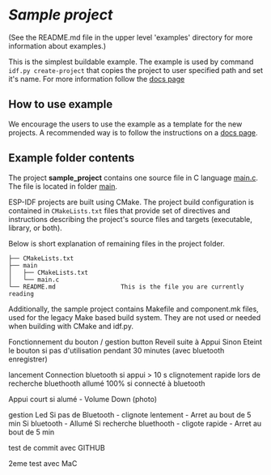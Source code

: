 # _Sample project_

(See the README.md file in the upper level 'examples' directory for more information about examples.)

This is the simplest buildable example. The example is used by command `idf.py create-project`
that copies the project to user specified path and set it's name. For more information follow the [docs page](https://docs.espressif.com/projects/esp-idf/en/latest/api-guides/build-system.html#start-a-new-project)



## How to use example
We encourage the users to use the example as a template for the new projects.
A recommended way is to follow the instructions on a [docs page](https://docs.espressif.com/projects/esp-idf/en/latest/api-guides/build-system.html#start-a-new-project).

## Example folder contents

The project **sample_project** contains one source file in C language [main.c](main/main.c). The file is located in folder [main](main).

ESP-IDF projects are built using CMake. The project build configuration is contained in `CMakeLists.txt`
files that provide set of directives and instructions describing the project's source files and targets
(executable, library, or both). 

Below is short explanation of remaining files in the project folder.

```
├── CMakeLists.txt
├── main
│   ├── CMakeLists.txt
│   └── main.c
└── README.md                  This is the file you are currently reading
```
Additionally, the sample project contains Makefile and component.mk files, used for the legacy Make based build system. 
They are not used or needed when building with CMake and idf.py.

Fonctionnement du bouton / gestion button
Reveil suite à Appui
Sinon Eteint le bouton si pas d'utilisation pendant 30 minutes (avec bluetooth  enregistrer)

lancement Connection bluetooth si appui > 10 s
clignotement rapide lors de recherche bluethooth
allumé 100% si connecté à bluetooth

Appui court si alumé - Volume Down (photo) 

gestion Led
Si pas de Bluetooth - clignote lentement - Arret au bout de 5 min
Si bluetooth - Allumé
Si recherche bluethooth - cligote rapide - Arret au bout de 5 min

test de commit avec GITHUB

2eme test avec MaC
